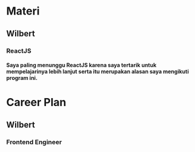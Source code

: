 # Materi
## Wilbert
### ReactJS
#### Saya paling menunggu ReactJS karena saya tertarik untuk mempelajarinya lebih lanjut serta itu merupakan alasan saya mengikuti program ini.

# Career Plan
## Wilbert
### Frontend Engineer